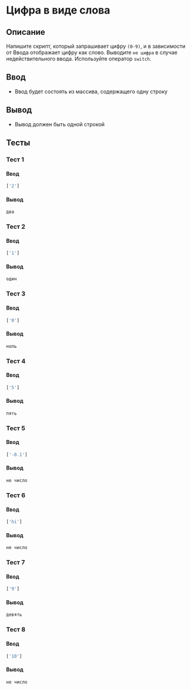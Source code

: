 # Цифра в виде слова

## Описание
Напишите скрипт, который запрашивает цифру `(0-9)`, и в зависимости от Ввода отображает цифру как слово.
Выводите `не цифра` в случае недействительного ввода.
Используйте оператор `switch`.

## Ввод
- Ввод будет состоять из массива, содержащего одну строку

## Вывод
- Вывод должен быть одной строкой

## Тесты

### Тест 1

#### Ввод
```js
['2']
```

#### Вывод
```
два
```

### Тест 2

#### Ввод
```js
['1']
```

#### Вывод
```
один
```

### Тест 3

#### Ввод
```js
['0']
```

#### Вывод
```
ноль
```

### Тест 4

#### Ввод
```js
['5']
```

#### Вывод
```
пять
```

### Тест 5

#### Ввод
```js
['-0.1']
```

#### Вывод
```
не число
```

### Тест 6

#### Ввод
```js
['hi']
```

#### Вывод
```
не число
```

### Тест 7

#### Ввод
```js
['9']
```

#### Вывод
```
девять
```

### Тест 8

#### Ввод
```js
['10']
```

#### Вывод
```
не число
```
